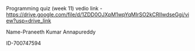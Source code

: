 Programming quiz (week 11)
vedio link -https://drive.google.com/file/d/1ZDD0OJXpM1wpYqMIrSO2kCRIIwdseGgi/view?usp=drive_link

Name-Praneeth Kumar Annapureddy 

ID-700747594
